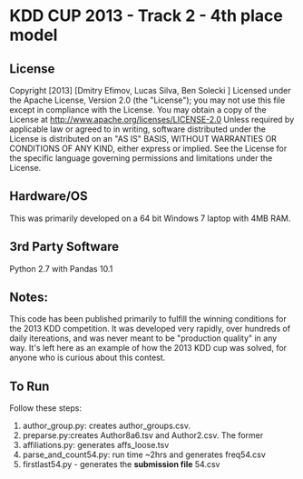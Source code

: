 KDD CUP 2013 - Track 2 - 4th place model
======================================

License
-------
Copyright [2013] [Dmitry Efimov, Lucas Silva, Ben Solecki ] Licensed under the Apache License, Version 2.0 (the "License"); you may not use this file except in compliance with the License. You may obtain a copy of the License at http://www.apache.org/licenses/LICENSE-2.0 Unless required by applicable law or agreed to in writing, software distributed under the License is distributed on an "AS IS" BASIS, WITHOUT WARRANTIES OR CONDITIONS OF ANY KIND, either express or implied. See the License for the specific language governing permissions and limitations under the License.

Hardware/OS
-----
This was primarily developed on a 64 bit Windows 7 laptop with 4MB RAM.

3rd Party Software
-----
Python 2.7 with Pandas 10.1

Notes:
------
This code has been published primarily to fulfill the winning conditions for the 2013 KDD competition.  It was developed very rapidly, over hundreds of daily itereations, and was never meant to be "production quality" in any way.  It's left here as an example of how the 2013 KDD cup was solved, for anyone who is curious about this contest.

To Run
------
Follow these steps:

1. author_group.py: creates author_groups.csv.  
2. preparse.py:creates Author8a6.tsv and Author2.csv. The former 
3. affiliations.py: generates affs_loose.tsv
4. parse_and_count54.py: run time ~2hrs and generates freq54.csv
5. firstlast54.py - generates the <b>submission file</b> 54.csv
